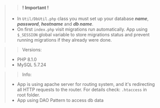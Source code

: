 >> #### ! Important !
> - In `Util/DbUtil.php` class you must set up your database **_name_**, **_password_**, **_hostname_** and **_db name_**. 
> - On first `index.php` visit migrations run automatically. App using `$_SESSION` global variable to store migrations status and prevent running migrations if they already were done.

>> Versions:
> - PHP 8.1.0
> - MySQL 5.7.24

>> Info:
> - App is using apache server for routing system, and it's redirecting all HTTP requests to the router. For details check: `.htaccess` in root folder.
> - App using DAO Pattern to access db data

